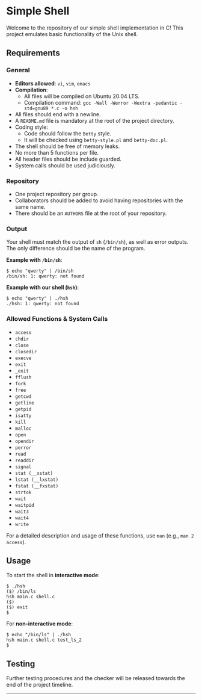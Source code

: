 

# Simple Shell

Welcome to the repository of our simple shell implementation in C! This project emulates basic functionality of the Unix shell.

## Requirements

### General

- **Editors allowed**: `vi`, `vim`, `emacs`
- **Compilation**:
  - All files will be compiled on Ubuntu 20.04 LTS.
  - Compilation command: `gcc -Wall -Werror -Wextra -pedantic -std=gnu89 *.c -o hsh`
- All files should end with a newline.
- A `README.md` file is mandatory at the root of the project directory.
- Coding style:
  - Code should follow the `Betty` style.
  - It will be checked using `betty-style.pl` and `betty-doc.pl`.
- The shell should be free of memory leaks.
- No more than 5 functions per file.
- All header files should be include guarded.
- System calls should be used judiciously.

### Repository

- One project repository per group.
- Collaborators should be added to avoid having repositories with the same name.
- There should be an `AUTHORS` file at the root of your repository.

### Output

Your shell must match the output of `sh` (`/bin/sh`), as well as error outputs. The only difference should be the name of the program.

**Example with `/bin/sh`**:
```
$ echo "qwerty" | /bin/sh
/bin/sh: 1: qwerty: not found
```

**Example with our shell (`hsh`)**:
```
$ echo "qwerty" | ./hsh
./hsh: 1: qwerty: not found
```

### Allowed Functions & System Calls

- `access`
- `chdir`
- `close`
- `closedir`
- `execve`
- `exit`
- `_exit`
- `fflush`
- `fork`
- `free`
- `getcwd`
- `getline`
- `getpid`
- `isatty`
- `kill`
- `malloc`
- `open`
- `opendir`
- `perror`
- `read`
- `readdir`
- `signal`
- `stat (__xstat)`
- `lstat (__lxstat)`
- `fstat (__fxstat)`
- `strtok`
- `wait`
- `waitpid`
- `wait3`
- `wait4`
- `write`

For a detailed description and usage of these functions, use `man` (e.g., `man 2 access`).

## Usage

To start the shell in **interactive mode**:
```
$ ./hsh
($) /bin/ls
hsh main.c shell.c
($)
($) exit
$
```

For **non-interactive mode**:
```
$ echo "/bin/ls" | ./hsh
hsh main.c shell.c test_ls_2
$
```

## Testing

Further testing procedures and the checker will be released towards the end of the project timeline.

---

